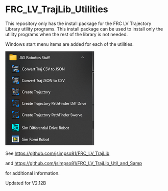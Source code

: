 # FRC_LV_TrajLib_Utilities

This repository only has the install package for the FRC LV Trajectory Library utility programs.  This install package can be used to install only the utility programs when the rest of the library is not needed.

Windows start menu items are added for each of the utilities.

![Windows start menu items](images/Util_Windows_Start_Menu.png)

See
https://github.com/jsimpso81/FRC_LV_TrajLib

and
https://github.com/jsimpso81/FRC_LV_TrajLib_Util_and_Samp

for additional information.

Updated for V2.12B

